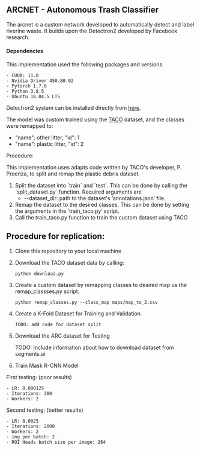 ## ARCNET - Autonomous Trash Classifier

The arcnet is a custom network developed to automatically detect and label riverine waste. It builds upon the Detectron2 developed by Facebook research. 

#### Dependencies
This implementation used the following packages and versions. 
    
    - CUDA: 11.0
    - Nvidia Driver 450.80.02
    - Pytorch 1.7.0
    - Python 3.8.5
    - Ubuntu 18.04.5 LTS
    
Detectron2 system can be installed directly from [here](https://github.com/facebookresearch/detectron2/blob/master/INSTALL.md). 

The model was custom trained using the [TACO](http://tacodataset.org/) dataset, and the classes were remapped to:
- "name": other litter, "id": 1 
- "name": plastic litter, "id": 2


Procedure:

This implementation uses adapts code written by TACO's developer, P. Proenza, to split and remap the plastic debris dataset. 

1. Split the dataset into ´train´ and ´test´. This can be done by calling the ´split_dataset.py´ function. Required arguments are 
    - --dataset_dir: path to the dataset's ’annotations.json’ file. 
2. Remap the dataset to the desired classes. This can be done by setting the arguments in the ’train_taco.py’ script.  
3. Call the train_taco.py function to train the custom dataset using TACO  

Procedure for replication:
-
1. Clone this repository to your local machine
2. Download the TACO dataset data by calling:

    `python download.py`

3. Create a custom dataset by remapping classes to desired map us the remap_classses.py script. 

    `python remap_classes.py --class_map maps/map_to_2.csv `

4. Create a K-Fold Dataset for Training and Validation. 
    
    `TODO: add code for dataset split`
    
5. Download the ARC dataset for Testing 
    
    TODO: Include information about how to download dataset from segments.ai
    
6. Train Mask R-CNN Model 


First testing: (poor results)

    - LR: 0.000125
    - Iterations: 300
    - Workers: 2

Second testing: (better results)

    - LR: 0.0025
    - Iterations: 2000
    - Workers: 2
    - img per batch: 2
    - ROI Heads batch size per image: 264
    
 